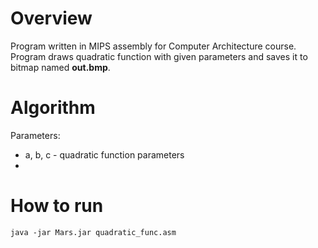# Overview

Program written in MIPS assembly for Computer Architecture course. <br>
Program draws quadratic function with given parameters and saves it to bitmap named **out.bmp**. <br>

# Algorithm

Parameters:
* a, b, c - quadratic function parameters
* 


# How to run
~~~
java -jar Mars.jar quadratic_func.asm
~~~